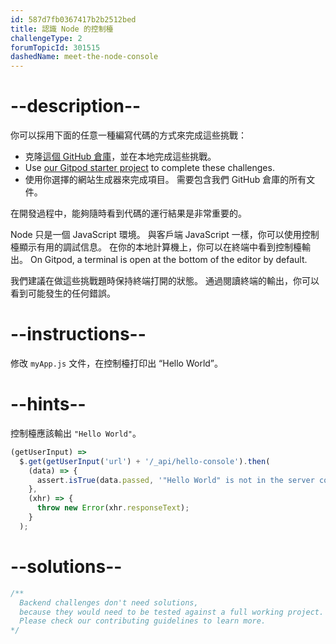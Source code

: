 ```yaml
---
id: 587d7fb0367417b2b2512bed
title: 認識 Node 的控制檯
challengeType: 2
forumTopicId: 301515
dashedName: meet-the-node-console
---
```


# --description--

你可以採用下面的任意一種編寫代碼的方式來完成這些挑戰：

- 克隆<a href="https://github.com/freeCodeCamp/boilerplate-express/" target="_blank" rel="noopener noreferrer nofollow">這個 GitHub 倉庫</a>，並在本地完成這些挑戰。
- Use <a href="https://gitpod.io/?autostart=true#https://github.com/freeCodeCamp/boilerplate-express/" target="_blank" rel="noopener noreferrer nofollow">our Gitpod starter project</a> to complete these challenges.
- 使用你選擇的網站生成器來完成項目。 需要包含我們 GitHub 倉庫的所有文件。

在開發過程中，能夠隨時看到代碼的運行結果是非常重要的。

Node 只是一個 JavaScript 環境。 與客戶端 JavaScript 一樣，你可以使用控制檯顯示有用的調試信息。 在你的本地計算機上，你可以在終端中看到控制檯輸出。 On Gitpod, a terminal is open at the bottom of the editor by default.

我們建議在做這些挑戰題時保持終端打開的狀態。 通過閱讀終端的輸出，你可以看到可能發生的任何錯誤。

# --instructions--

修改 `myApp.js` 文件，在控制檯打印出 “Hello World”。

# --hints--

控制檯應該輸出 `"Hello World"`。

```js
(getUserInput) =>
  $.get(getUserInput('url') + '/_api/hello-console').then(
    (data) => {
      assert.isTrue(data.passed, '"Hello World" is not in the server console');
    },
    (xhr) => {
      throw new Error(xhr.responseText);
    }
  );
```

# --solutions--

```js
/**
  Backend challenges don't need solutions, 
  because they would need to be tested against a full working project. 
  Please check our contributing guidelines to learn more.
*/
```
